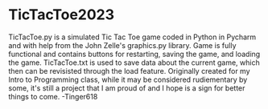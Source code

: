 # TicTacToe2023
TicTacToe.py is a simulated Tic Tac Toe game coded in Python in Pycharm and with help from the John Zelle's graphics.py library.
Game is fully functional and contains buttons for restarting, saving the game, and loading the game. 
TicTacToe.txt is used to save data about the current game, which then can be revisisted through the load feature.
Originally created for my Intro to Programming class, while it may be considered rudiementary by some, it's still a project that I am proud of and I hope is a sign for better things to come.
-Tinger618
